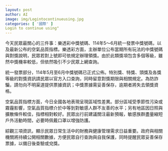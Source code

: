 ```yaml
---
layout: post
author: AI
image: img/Logintocontinueusing.jpg
categories: [ '國際' ]
Login to continue using"
---
```

今天民眾最關心的三件事：樂透彩中獎號碼、114年5～6月統一發票中獎號碼，以及最新公布的空氣品質指標。樂透彩方面，主辦單位公布當期所有玩法的中獎號碼與對獎說明，民眾若對上號即可依規定辦理領獎。由於此類獎項包含多個等級，雖然中獎機率較低，但依然吸引不少民眾上網查詢。

統一發票部分，114年5月至6月中獎號碼已正式公佈。特別獎、特獎、頭獎及各獎等級的對獎資訊請民眾以官方入口查詢，同時留意對獎期限與相關規定。為防詐騙，請勿向不明渠道提供票據資訊；中獎票據需妥善保存，逾期者將失去領獎資格。

空氣品質指標方面，今日全國各地表現呈現區域性差異。部分區域受季節性污染或霧霾影響，空氣品質指標介於中等到對敏感人群不友善的水平；另有地區因日照與擴散條件較佳，指標相對較好。民眾出行前建議關注最新預報，敏感族群盡量縮短戶外活動時間，必要時佩戴口罩以增強防護。

綜觀三項資訊，顯示民眾日常生活中的財務與健康管理需求日益重要。政府與相關機關將持續公開相關數據，方便民眾自行查詢與自我保護，同時提醒民眾妥善保存票據，以備日後查驗或兌獎。